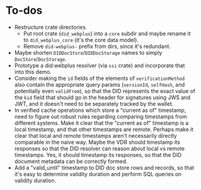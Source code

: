 # To-dos

-   Restructure crate directories
    -   Put root crate (`did_webplus`) into a `core` subdir and maybe rename it to `did_webplus_core` (it's the core data model).
    -   Remove `did-webplus-` prefix from dirs, since it's redundant.
-   Maybe shorten `DIDDocStore`/`DIDDocStorage` names to simply `DocStore`/`DocStorage`.
-   Prototype a did:webplus resolver (via `ssi` crate) and incorporate that into this demo.
-   Consider making the `id` fields of the elements of `verificationMethod` also contain the appropriate query params (`versionId`, `selfHash`, and potentially even `validFrom`), so that the DID represents the exact value of the `kid` field that should go in the header for signatures using JWS and JWT, and it doesn't need to be separately tracked by the wallet.
-   In verified cache operations which store a "current as of" timestamp, need to figure out robust rules regarding comparing timestamps from different systems.  Make it clear that the "current as of" timestamp is a local timestamp, and that other timestamps are remote.  Perhaps make it clear that local and remote timestamps aren't necessarily directly comparable in the naive way.  Maybe the VDR should timestamp its responses so that the DID resolver can reason about local vs remote timestamps.  Yes, it should timestamp its responses, so that the DID document metadata can be correctly formed.
-   Add a "valid_until" timestamp to DID doc store rows and records, so that it's easy to determine validity duration and perform SQL queries on validity duration.
